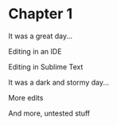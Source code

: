 # Chapter 1

It was a great day...

Editing in an IDE

Editing in Sublime Text

It was a dark and stormy day...

More edits

And more, untested stuff